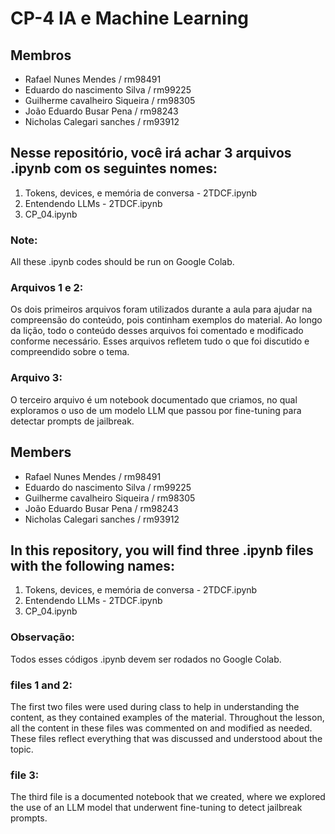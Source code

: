 # CP-4 IA e Machine Learning

## Membros

* Rafael Nunes Mendes / rm98491
* Eduardo do nascimento Silva / rm99225
* Guilherme cavalheiro Siqueira / rm98305
* João Eduardo Busar Pena / rm98243
* Nicholas Calegari sanches / rm93912

## Nesse repositório, você irá achar 3 arquivos .ipynb com os seguintes nomes:

1. Tokens, devices, e memória de conversa - 2TDCF.ipynb 
2. Entendendo LLMs - 2TDCF.ipynb 
3. CP_04.ipynb

### Note:
All these .ipynb codes should be run on Google Colab.

### Arquivos 1 e 2:
Os dois primeiros arquivos foram utilizados durante a aula para ajudar na compreensão do conteúdo, pois continham exemplos do material. Ao longo da lição, todo o conteúdo desses arquivos foi comentado e modificado conforme necessário. Esses arquivos refletem tudo o que foi discutido e compreendido sobre o tema.

### Arquivo 3:
O terceiro arquivo é um notebook documentado que criamos, no qual exploramos o uso de um modelo LLM que passou por fine-tuning para detectar prompts de jailbreak.

## Members

* Rafael Nunes Mendes / rm98491
* Eduardo do nascimento Silva / rm99225
* Guilherme cavalheiro Siqueira / rm98305
* João Eduardo Busar Pena / rm98243
* Nicholas Calegari sanches / rm93912
  
## In this repository, you will find three .ipynb files with the following names:

1. Tokens, devices, e memória de conversa - 2TDCF.ipynb 
2. Entendendo LLMs - 2TDCF.ipynb 
3. CP_04.ipynb

### Observação: 
Todos esses códigos .ipynb devem ser rodados no Google Colab.

### files 1 and 2:
The first two files were used during class to help in understanding the content, as they contained examples of the material. Throughout the lesson, all the content in these files was commented on and modified as needed. These files reflect everything that was discussed and understood about the topic.

### file 3:
The third file is a documented notebook that we created, where we explored the use of an LLM model that underwent fine-tuning to detect jailbreak prompts.






